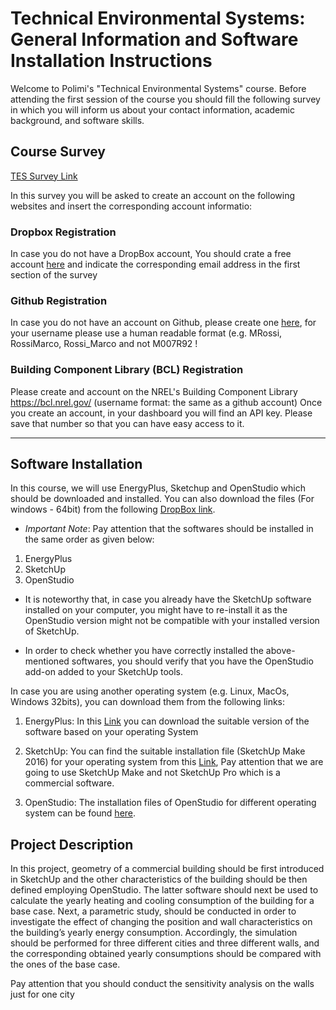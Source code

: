 # Technical Environmental Systems: General Information and Software Installation Instructions

Welcome to Polimi's "Technical Environmental Systems" course. 
Before attending the first session of the course you should fill the following survey in which you will inform us about your contact information, academic background, and software skills.


## Course Survey

[TES Survey Link](https://forms.gle/wkCKYKpGkF8GNNJd9)

In this survey you will be asked to create an account on the following websites and insert the corresponding account informatio: 

### Dropbox Registration
 
 In case you do not have a DropBox account, You should crate a free account [here](https://www.dropbox.com/) and indicate the corresponding email address in the first section of the survey

### Github Registration
 In case you do not have an account on Github, please create one [here](https://github.com/), for your username please use a human readable format (e.g. MRossi, RossiMarco, Rossi_Marco and not M007R92 ! 
  
### Building Component Library (BCL) Registration
Please create and account on the NREL's Building Component Library https://bcl.nrel.gov/  (username format: the same as a github account)  Once you create an account, in your dashboard you will find an API key. Please save that number so that you can have easy access to it.

- - - -

## Software Installation
In this course, we will use EnergyPlus, Sketchup and  OpenStudio which should be downloaded and installed. You can also download  the files (For windows - 64bit) from the following [DropBox link](https://www.dropbox.com/sh/7a5iz2t3t9wueli/AADjlkTwG5HMRjnDCvaw-J2Ma?dl=1). 
* *Important Note*: Pay attention that the softwares should be installed in the same order as given below:

1. EnergyPlus
2. SketchUp
3. OpenStudio

* It is noteworthy that, in case you already have the SketchUp software installed on your computer, you might have to re-install it as the OpenStudio version might not be compatible with your installed version of SketchUp. 

* In order to check whether you have correctly installed the above-mentioned softwares, you should verify that you have the OpenStudio add-on added to your SketchUp tools.

In case you are using another operating system (e.g. Linux, MacOs, Windows 32bits), you can download them from the following links:


1. EnergyPlus:
In this [Link](https://energyplus.net/downloads) you can download the suitable  version of the software based on your operating System

2. SketchUp:
You can find the suitable installation file (SketchUp Make 2016) for your operating system from this [Link](https://help.sketchup.com/en/downloading-older-versions), Pay attention that we are going to use SketchUp Make and not SketchUp Pro which is a commercial software.

3. OpenStudio:
The installation files of OpenStudio for different operating system can be found [here](https://www.openstudio.net/downloads). 




## Project Description
In this project, geometry of a commercial building should be first introduced in SketchUp and the other characteristics of the building should be then defined employing OpenStudio. The latter software should next be used to calculate the yearly heating and cooling consumption of the building for a base case. Next, a parametric study, should be conducted in order to investigate the effect of changing the position and wall characteristics on the building’s yearly energy consumption. Accordingly, the simulation should be performed for three different cities and three different walls, and the corresponding obtained yearly consumptions should be compared with the ones of the base case.

Pay attention that you should conduct the sensitivity analysis on the walls just for one city








